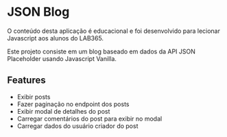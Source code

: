 # JSON Blog

O conteúdo desta aplicação é educacional e foi desenvolvido para lecionar Javascript aos alunos do LAB365.

Este projeto consiste em um blog baseado em dados da API JSON Placeholder usando Javascript Vanilla.

## Features

- Exibir posts
- Fazer paginação no endpoint dos posts
- Exibir modal de detalhes do post
- Carregar comentários do post para exibir no modal
- Carregar dados do usuário criador do post
